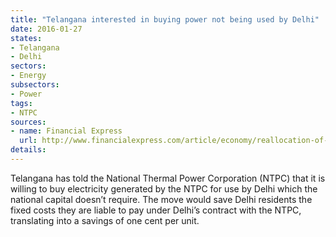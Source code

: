 ```yaml
---
title: "Telangana interested in buying power not being used by Delhi"
date: 2016-01-27
states:
- Telangana
- Delhi
sectors:
- Energy
subsectors:
- Power
tags:
- NTPC
sources:
- name: Financial Express
  url: http://www.financialexpress.com/article/economy/reallocation-of-power-to-telangana-to-provide-relief-to-delhi-consumers/199927/
details:
---
```


Telangana has told the National Thermal Power Corporation (NTPC) that it is willing to buy electricity generated by the NTPC for use by Delhi which the national capital doesn’t require. The move would save Delhi residents the fixed costs they are liable to pay under Delhi’s contract with the NTPC, translating into a savings of one cent per unit.
